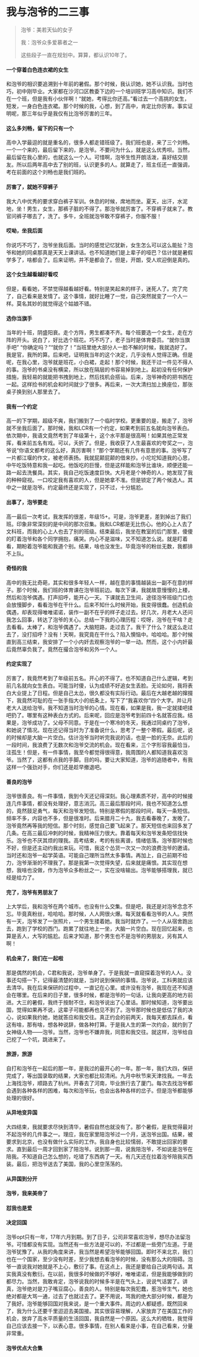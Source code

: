 # 我与泡爷的二三事

> 泡爷：美若天仙的女子
>
> 我：泡爷众多爱慕者之一
>
> 这些段子一直在规划中。算算，都认识10年了。

#### 一个穿着白色连衣裙的女生

和泡爷的相识要追溯到十年前的暑假。那个时候，我认识她，她不认识我。当时也巧，初中刚毕业。大家都在沙河口区教委下边的一个培训班学习高中知识。我们不在一个班，但是我有小伙伴啊！“就她，考得比你还高。”看过去一个高挑的女生，短发，一身白色连衣裙。那个时候的我，心想，到了高中，肯定比你厉害。事实证明呢，那三年似乎是我仅有比泡爷厉害的三年。

#### 这么多刘畅，留下的只有一个

高中入学最逗的就是重名的，很多人都走错班级了。我们班也是，来了三个刘畅。一个一个来的，最后留下来的，是泡爷。不要问为什么，就是这么优秀呗。当然，最后留在我心里的，也就这么一个人。可惜啊，泡爷生性开朗活泼，喜好结交朋友。所以后两年高中去了别的班，认识更多的人。就算走了，班主任还一直强调，考在前面的这个刘畅也是我们班的。

#### 厉害了，就她不穿裤子

我大八中优秀的要求穿白裤子军训。休息的时候，席地而坐。夏天，出汗，水泥地，坐！男生，女生，那裤子脏的不得了。那泡爷就厉害了。不穿裤子就来了。教官问裤子哪去了，洗了。多牛，全班就泡爷敢不穿裤子，你服不服！

#### 哎呦，坐我后面

你说巧不巧了，泡爷坐我后面。当时的感觉记忆犹新，女生怎么可以这么能扯？泡爷和她的同桌那真是天天上课讲话。也不知道她们是上辈子的哑巴？估计就是暑假学多了，啥都会了。后来证明，并不是都会了。但是，开朗，受人欢迎倒是真的。

#### 这个女生越看越好看哎

但是，看看她，不禁觉得越看越好看。特别是笑起来的样子，迷死人了。完了完了，自己看来是发情了。这个事情，就好比睡了一觉，自己突然就变了一个人一样。莫名其妙的就觉得这个姑娘不错。

#### 选你当旗手

当年的十班，阴盛阳衰。走个方阵，男生都凑不齐。每个班要选一个女生，走在方阵的开头。说白了，好比选个班花。巧不巧了，老子当时是体育委员。“就你当旗手吧” “你确定吗？”“就你了！”当班里绝大部分人一脸不解的时候，我就选好了。我是官，我所的算。后来吧，证明我当年的这个决定，几乎没有人觉得正确。但是呢，在我心里，泡爷就是班花，小白裙，走起！那个时候，我还干过一件见不得人的事。泡爷的书桌没有横梁，所以放在隔层的书容易掉到地上。起初没有任何保护措施，我轻易的就能把书拽到地上，然后找机会搭讪。后来，泡爷神奇的把书困在一起。这样捡书的机会和时间就少了很多。再后来，一次大清扫加上换座位，那张桌子换到别人那里去了。

#### 我有一个约定

高一的下学期，超级不爽，我们搬到了一个临时学校。更重要的是，搬走了，泡爷就不坐我后面了。那时候，我和LCR有一个约定，如果考到前五名就向泡爷表白。依次期中，我语文竟然考到了年级第十，这个水平那是很高啊！如果其他正常发挥，看来前五名有戏。可以，夭折了。但是，我收获了人生最喜欢的夸奖之一，泡爷说“你语文都考的这么好，真厉害啊！”那个学期还有几件有意思的事。泡爷写了一片都江堰的作文，被老师表扬。我就屁颠屁颠的借来抄。小坨坨知道我的心思，中午吃饭特意和我一起吃。他饭吃的巨慢，但是这样能和泡爷比谁块，顺便还能一路一起去洗餐具。其实，我自己吃饭速度巨快。大月老是个神奇的人，她发现了我的种种窥视。一口咬定我有喜欢的人，但是她拿不准。但是锁定了两个候选人。其中之一就是泡爷。约定最终还是实现了，只不过，十分尴尬。

#### 出事了，泡爷要走

高一最后一次考试，我发挥的很差，年级15+。可是，泡爷更差，差到掉出了我们班。印象非常深刻的是中间的那次召集。我和LCR都是无比伤心。他的心上人去了文科班，而我的心上人也去了别的班级。结束最后，我坐在教室的后门那里，傻傻的盯着泡爷和各个同学拥抱，痛哭。内心不是滋味，又不知道怎么说。就是盯着看，期盼着泡爷能和我道个别。结果，啥也没发生。毕竟泡爷的粉丝无数，我都排不上队。

#### 奇怪的我

高中的我无比奇葩，其实和很多年轻人一样，越在意的事情越装出一副不在意的样子。那个时候，我们班的体育课在泡爷班前边。每次下课，我就故意慢慢的上楼，然后和泡爷偶遇。打声招呼，能开心一天。下课就去卫生间，途径泡爷班级门口也会放慢脚步，看看泡爷在干什么。后来不知什么时候开始，我变得很蠢。创造机会偶遇，却表现得唯唯诺诺，装作一副不在乎的样子走过去。好几次，月老大人还问我怎么回事，转达了泡爷的关心。总结一下我的心理历程：哎呀，泡爷在干啥？走去看看。太棒了，和泡爷偶遇了。大脑短路，走过去了。我干了什么？就这么走过去了，没打招呼？没有！天啊，我究竟在干什么？陷入懊恼中。哈哈哈。那个时候直到高三结束，我安排了一个小内奸去观察泡爷的一举一动。然而，这个小内奸最后竟然辜负我了。竟然在撮合泡爷和另外一个人。

#### 约定实现了

厉害了，我竟然考到了年级前五名。开心的不得了。也不知道自己什么逻辑，考到前几名就向女生表白。可能当时傻，认为成绩不好追女生丢脸。无论如何，我将表白大业提上了日程。但是自己太怂，很久都没有实际行动。最后在大越老越的撺掇下，我竟然可耻的在一张手指大小的纸条上，写下了“我喜欢你”四个大字。并让月老大人送给泡爷。我不知道当时泡爷的心情。现在看，如果是我，我一定就揉吧揉吧扔了。哪里有这种表白方式的。后来呢，回应是泡爷考到前四十名就答应我。结果是，泡爷成功了。父母不同意。于是在一个寒冷的冬天，我通过同桌约了泡爷，和她说了情况。现在还记得当时为了准备说什么，思考了一整个寒假。最后呢，说的时候却是大脑一片空白。估计泡爷当时听完我说的话，也是一脸的无奈。此后的一段时间，我浪费了无数次和泡爷交流的机会。现在看来，三个字形容我最恰当，注孤生！但是，有一件事情，我至今都觉得很得意，我周围的人都知道我喜欢泡爷。当然了，这都有点我的手脚。目的吗，要让大家知道，泡爷的追随者中，有我这样一个强劲对手，你们还是趁早撤退吧。

#### 善良的泡爷

泡爷很善良。有一件事情，我到今天还记得深刻。我心理素质不好，高中的时候接连几件事情，都没有处理好，意志消沉。高三最后那段时间，我也不知道怎么想的，竟然鼓足勇气，每天和泡爷发短信。特别是寒假的那段时间，每天一条短信。频率不多，内容也不多，但是很准时。后来腊月二十九，我去看春晚了，发晚了。泡爷竟然再等我的短信。那个时刻，感觉自己要飞起来了。那天短信也来回多发了几条。在高三最后冲刺的时候，我精神压力很大。靠着每天和泡爷发条短信找快乐。泡爷也不厌其烦的理我。高考结束，考的有些离谱，情绪低落。泡爷那时候也不好，但是还主动约我出来玩。可惜，我这个怂货一次又一次的浪费泡爷的邀请。当时还和泡爷一起学英语。可能自己理所当然太多事情。再加上，自己前期不给力，泡爷渐渐的不理我了。那是我第一次觉得失望，后来就是痛恨。其实现在想想，我啥也没做，作为泡爷众多粉丝之一，实在没啥输出。泡爷能够搭理我，就已经是给力了。

#### 完了，泡爷有男朋友了

上大学后，我和泡爷在两个城市。也没有什么交集。但是吧，我还是对泡爷念念不忘。毕竟真粉丝，哈哈哈。那时候，人人网很火爆。每天就看看泡爷的人人。突然有一天，泡爷发了一张照片，一个男生搂着她。我当时就炸了。一个人从宿舍跑出去，跑到了学校的西门。跑累了就往地上一坐，大脑一片空白。现在回忆起来，也算是丢人，大写的尴尬。后来才知道，那个男生也不是泡爷的男朋友，另有其人啊！

#### 机会来了，我们在一起啦

那是偶然的机会，C君和我说，泡爷单身了。于是我就一直窥探着泡爷的人人。没事还勾搭一下，记得最清楚的就是，当时说到保研的事情。泡爷说，工科男就应该去清华。我在后来保研的过程中，一直记在心里。或许没有泡爷，我现在还不知道会在哪里。在后来的日子里，很多时候，都是泡爷的一句话，让我向更高的地方前进。大三的暑假，我终于按耐不住，和泡爷说出了心里话。那时候知道，泡爷要出国，觉得如果再不说，这辈子可能都再也见不到了。泡爷那时候也是低估了我的决心，说如果我约她，她就答应和我交往。真正约会的前两天，我每天都去踩点，看这有啥，那有啥，想各种说辞，做各种打算。于是我人生的第一次约会，就约到了女神级人物——泡爷。当然，泡爷也不嫌弃我，同意和我交往。就这样，泡爷给自己挖了一个坑，跳进来了。

#### 旅游，旅游

自打和泡爷在一起后的那一年，是我过的最开心的一年。那一年，我们大四，保研完成了，等出国录取的结果，大家也都比较清闲。九月中秋节来天津找我。一年去上海找泡爷，顺路去了杭州。开春去了河南，毕业旅行去了厦门。每次去找泡爷都会遇到各种各样的困难，每次和泡爷玩，也会出各种各样的岔子。但是泡爷都能够处理的很好。

#### 从异地变异国

大四结束，我就要求尽快到清华，暑假自然也就没有了。那个暑假，是我觉得最对不起泡爷的几件事之一。理应，我在家里陪泡爷过一个月，送泡爷出国。结果，被要求到北京，也没有做什么实际的工作。我自身也比较懦弱，不敢提出回家的要求。直到最后一周才回到家了陪泡爷。说到那一周，说我陪泡爷，不如说是泡爷在陪我。不知道自己怎么想的，吃错了东西病了一天。有几天还在拉着泡爷陪我买西装。最后，把泡爷送去了美国，我的心里空荡荡的。

#### 从异国到分开



#### 泡爷，我来美帝了



#### 怼我也是爱

#### 决定回国

泡爷opt只有一年，17年六月到期。到了日子，公司非常喜欢泡爷，想尽办法留泡爷。可惜都没有实现。当然还有一些方法是可以的，不过都是一些旁门左道。于是泡爷犹豫了。从我的角度来讲，我当然是希望泡爷能够回国。即时不来北京，我们也在一个国家，至少没有时差，至少我想去看泡爷的时候，没有那么大的阻碍。泡爷一直说我对她就是不上心，敷衍了事。在这点上，我还是要给自己说两句话。其实我真没有敷衍。在以前，我很多时候做的不够好，唯唯诺诺，但是我能够做到的都尽力。当然，我敢肯定，泡爷说我的时候多半是在气头上，说说气话罢了。讲真，泡爷绝对是刀子嘴豆腐心，善良的人。特别是每次我犯蠢，惹泡爷生气，她也绝对都是大骂一通，过去了也就过去了。更不用说，骂我的绝大部分时候，都是为了我好。泡爷能够回国对我来说，是一个重大事件。周边的人都疑惑，既然回来了，我为什么还要千里迢迢去美国接。其实很容易理解，人家放弃了在美国工作的机会，放弃了高水平质量的生活回国，我自然是一个原因。这么大的牺牲，我觉得自己应该去接一下，以表心意。很多事情，在别人看来是小事，在自己看来，分量非常重。

#### 泡爷优点大合集
